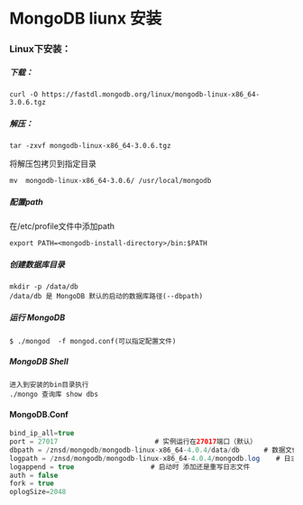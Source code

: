 # MongoDB liunx 安装

### Linux下安装：

##### 下载：

```
curl -O https://fastdl.mongodb.org/linux/mongodb-linux-x86_64-3.0.6.tgz
```

##### 解压：

```
tar -zxvf mongodb-linux-x86_64-3.0.6.tgz
```

 将解压包拷贝到指定目录

```
mv  mongodb-linux-x86_64-3.0.6/ /usr/local/mongodb
```

##### 配置path

 在/etc/profile文件中添加path

```
export PATH=<mongodb-install-directory>/bin:$PATH
```

##### 创建数据库目录

```
mkdir -p /data/db
/data/db 是 MongoDB 默认的启动的数据库路径(--dbpath)
```

##### 运行 MongoDB

```
$ ./mongod	-f mongod.conf(可以指定配置文件)
```

##### MongoDB Shell

```
进入到安装的bin目录执行
./mongo	查询库 show dbs
```

#### MongoDB.Conf

```java
bind_ip_all=true
port = 27017                        # 实例运行在27017端口（默认）
dbpath = /znsd/mongodb/mongodb-linux-x86_64-4.0.4/data/db      # 数据文件夹存放地址（db要预先创建）
logpath = /znsd/mongodb/mongodb-linux-x86_64-4.0.4/mongodb.log    # 日志文件地址
logappend = true                   # 启动时 添加还是重写日志文件
auth = false
fork = true
oplogSize=2048
```

